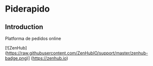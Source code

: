 Piderapido
=======================

Introduction
------------
Platforma de pedidos online


[![ZenHub] (https://raw.githubusercontent.com/ZenHubIO/support/master/zenhub-badge.png)] (https://zenhub.io)
